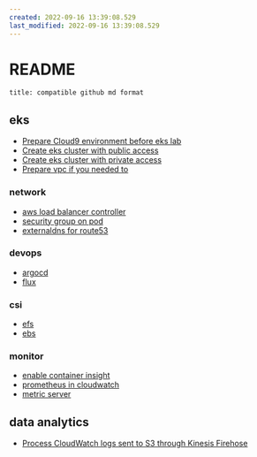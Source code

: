 ```yaml
---
created: 2022-09-16 13:39:08.529
last_modified: 2022-09-16 13:39:08.529
---
```

# README
```ad-note
title: compatible github md format
```

## eks
* [Prepare Cloud9 environment before eks lab](./eks-create-cluster/setup-cloud9-for-eks.md)
* [Create eks cluster with public access](./eks-create-cluster/eks-public-access-cluster.md)
* [Create eks cluster with private access](./eks-create-cluster/eks-private-access-cluster.md)
* [Prepare vpc if you needed to](./eks-create-cluster/create-standard-vpc-for-lab.md)

### network
* [aws load balancer controller](./eks-network/aws-load-balancer-controller.md)
* [security group on pod](./eks-network/enable-sg-on-pod.md)
* [externaldns for route53](./eks-network/externaldns-for-route53.md)

### devops
* [argocd](./eks-gitops/argocd-lab.md)
* [flux](./eks-gitops/flux-lab.md)

### csi
* [efs](./eks-ebs-efs-csi/efs-for-eks.md)
* [ebs](./eks-ebs-efs-csi/ebs-for-eks.md)

### monitor
* [enable container insight](./eks-monitor/eks-container-insights.md)
* [prometheus in cloudwatch](./eks-monitor/enable-prometheus-in-cloudwatch.md)
* [metric server](./eks-monitor/install-metric-server.md)

## data analytics
* [Process CloudWatch logs sent to S3 through Kinesis Firehose](./cloudwatch-log-to-firehose-s3/cloudwatch-to-firehose-python.md)




